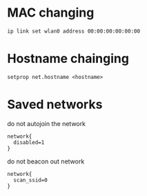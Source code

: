 # MAC changing
`ip link set wlan0 address 00:00:00:00:00:00`

# Hostname chainging
`setprop net.hostname <hostname>`

# Saved networks

do not autojoin the network
```
network{
  disabled=1
}
```

do not beacon out network
```
network{
  scan_ssid=0
}
```
